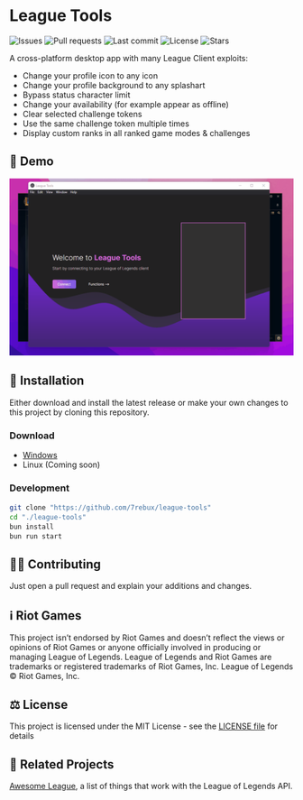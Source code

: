 # League Tools

![Issues](https://img.shields.io/github/issues-raw/7rebux/league-tools)
![Pull requests](https://img.shields.io/github/issues-pr/7rebux/league-tools)
![Last commit](https://img.shields.io/github/last-commit/7rebux/league-tools/main)
![License](https://img.shields.io/github/license/7rebux/league-tools)
![Stars](https://img.shields.io/github/stars/7rebux/league-tools)

A cross-platform desktop app with many League Client exploits:

- Change your profile icon to any icon
- Change your profile background to any splashart
- Bypass status character limit
- Change your availability (for example appear as offline)
- Clear selected challenge tokens
- Use the same challenge token multiple times
- Display custom ranks in all ranked game modes & challenges

## 🧩 Demo

<img src='demo.gif' width=650>

## 💾 Installation

Either download and install the latest release or make your own changes to this project by cloning this repository.

### Download

- [Windows](https://github.com/7rebux/league-tools/releases/download/0.6.1/league-tools-0.6.1-win32-x64.zip)
- Linux (Coming soon)

### Development

```bash
git clone "https://github.com/7rebux/league-tools"
cd "./league-tools"
bun install
bun run start
```

## 👨‍💻 Contributing

Just open a pull request and explain your additions and changes.

## ℹ️ Riot Games

This project isn’t endorsed by Riot Games and doesn’t reflect the views or opinions of Riot Games or anyone officially involved in producing or managing League of Legends. League of Legends and Riot Games are trademarks or registered trademarks of Riot Games, Inc. League of Legends © Riot Games, Inc.

## ⚖️ License

This project is licensed under the MIT License - see the [LICENSE file](/LICENSE) for details

## 🔗 Related Projects

[Awesome League](https://github.com/CommunityDragon/awesome-league), a list of things that work with the League of Legends API.
